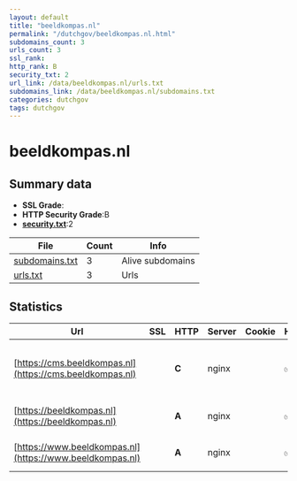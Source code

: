 ```yaml
---
layout: default
title: "beeldkompas.nl"
permalink: "/dutchgov/beeldkompas.nl.html"
subdomains_count: 3
urls_count: 3
ssl_rank: 
http_rank: B
security_txt: 2
url_link: /data/beeldkompas.nl/urls.txt
subdomains_link: /data/beeldkompas.nl/subdomains.txt
categories: dutchgov
tags: dutchgov
---
```



# beeldkompas.nl
## Summary data


 - **SSL Grade**:
 - **HTTP Security Grade**:B
 - **[security.txt](https://www.digitaleoverheid.nl/nieuws/standaard-security-txt-nu-verplicht-voor-overheid/)**:2


| File       | Count | Info |
|------------|-------|------|
|[subdomains.txt](/DutchGovScope/data/beeldkompas.nl/subdomains.txt)|3|Alive subdomains|
|[urls.txt](/DutchGovScope/data/beeldkompas.nl/urls.txt)|3|Urls|


## Statistics


| Url | SSL | HTTP | Server | Cookie | HSTS | CORS | CTO | CSP | XFO | XXP | RP |FP| Tech |Title |
|--------|-------|-------|------|------|------|------|------|------|------|------|------|------|------|------|
|[https://cms.beeldkompas.nl](https://cms.beeldkompas.nl)| | **C**|nginx| |:white_check_mark: | | | | | | :white_check_mark: | |HSTS MySQL Nginx PHP:7.2.34 WordPress||
|[https://beeldkompas.nl](https://beeldkompas.nl)| | **A**|nginx| |:white_check_mark: | | |:warning: | :white_check_mark: | | :white_check_mark: | |HSTS Nginx Plesk|301 Moved Perman...|
|[https://www.beeldkompas.nl](https://www.beeldkompas.nl)| | **A**|nginx| |:white_check_mark: | | |:warning: | :white_check_mark: | | :white_check_mark: | |HSTS Nginx Plesk|302 Found|


